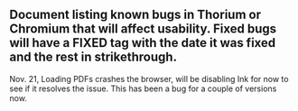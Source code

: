 ## Document listing known bugs in Thorium or Chromium that will affect usability. Fixed bugs will have a FIXED tag with the date it was fixed and the rest in strikethrough.

Nov. 21, Loading PDFs crashes the browser, will be disabling Ink for now to see if it resolves the issue. This has been a bug for a couple of versions now.
